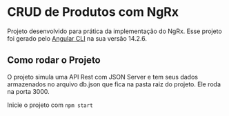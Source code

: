 # CRUD de Produtos com NgRx

Projeto desenvolvido para prática da implementação do NgRx.
Esse projeto foi gerado pelo [Angular CLI](https://github.com/angular/angular-cli) na sua versão 14.2.6.

## Como rodar o Projeto

O projeto simula uma API Rest com JSON Server e tem seus dados armazenados no arquivo db.json que fica na pasta raiz do projeto. Ele roda na porta 3000.

Inicie o projeto com `npm start`


